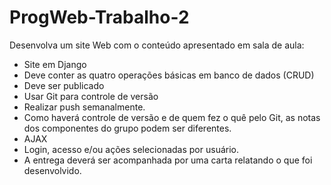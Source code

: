 # ProgWeb-Trabalho-2
Desenvolva um site Web com o conteúdo apresentado em sala de aula: 
- Site em Django 
- Deve conter as quatro operações básicas em banco de dados (CRUD) 
- Deve ser publicado 
- Usar Git para controle de versão 
- Realizar push semanalmente. 
- Como haverá controle de versão e de quem fez o quê pelo Git, as notas dos componentes do grupo podem ser diferentes. 
- AJAX 
- Login, acesso e/ou ações selecionadas por usuário. 
- A entrega deverá ser acompanhada por uma carta relatando o que foi desenvolvido.
